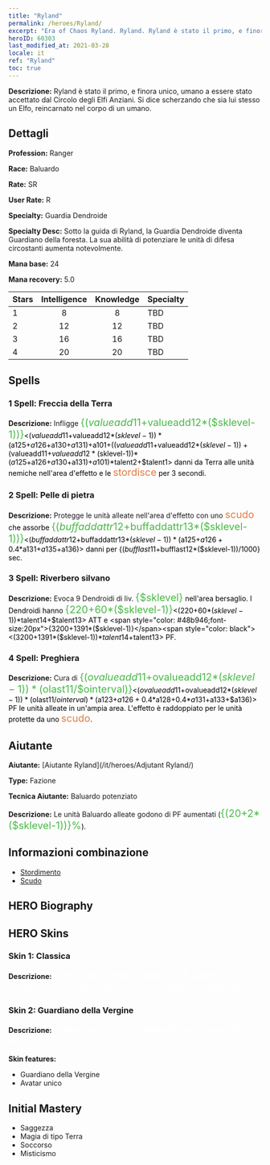 ```yaml
---
title: "Ryland"
permalink: /heroes/Ryland/
excerpt: "Era of Chaos Ryland. Ryland. Ryland è stato il primo, e finora unico, umano a essere stato accettato dal Circolo degli Elfi Anziani. Si dice scherzando che sia lui stesso un Elfo, reincarnato nel corpo di un umano."
heroID: 60303
last_modified_at: 2021-03-28
locale: it
ref: "Ryland"
toc: true
---
```

 **Descrizione:** Ryland è stato il primo, e finora unico, umano a essere stato accettato dal Circolo degli Elfi Anziani. Si dice scherzando che sia lui stesso un Elfo, reincarnato nel corpo di un umano.
## Dettagli
 **Profession:** Ranger

 **Race:** Baluardo

 **Rate:** SR

 **User Rate:** R

 **Specialty:** Guardia Dendroide

 **Specialty Desc:** Sotto la guida di Ryland, la Guardia Dendroide diventa Guardiano della foresta. La sua abilità di potenziare le unità di difesa circostanti aumenta notevolmente.

 **Mana base:** 24

 **Mana recovery:** 5.0


  | Stars   |  Intelligence  |    Knowledge   |      Specialty     |
  |---------|:---------------:|:---------------:|--------------------|
  |    1    | 8 | 8 | TBD |
  |    2    | 12 | 12 | TBD |
  |    3    | 16 | 16 | TBD |
  |    4    | 20 | 20 | TBD |

## Spells
### 1 Spell: Freccia della Terra
 **Descrizione:** Infligge <span style="color: #48b946;font-size:20px">{($valueadd11+$valueadd12*($sklevel-1))}</span><span style="color: black"><($valueadd11+$valueadd12*($sklevel-1))*($a125+$a126+$a130+$a131)+$a101+(($valueadd11+$valueadd12*($sklevel-1))+($valueadd11+$valueadd12*($sklevel-1))*($a125+$a126+$a130+$a131)+$a101)*$talent2+$talent1> danni da Terra alle unità nemiche nell'area d'effetto e le <span style="color: #e07c44;font-size:20px">stordisce</span><span style="color: black"> per 3 secondi.

### 2 Spell: Pelle di pietra
 **Descrizione:** Protegge le unità alleate nell'area d'effetto con uno <span style="color: #e07c44;font-size:20px">scudo</span><span style="color: black"> che assorbe <span style="color: #48b946;font-size:20px">{($buffaddattr12+$buffaddattr13*($sklevel-1))}</span><span style="color: black"><($buffaddattr12+$buffaddattr13*($sklevel-1))*($a125+$a126+0.4*$a131+$a135+$a136)> danni per {($bufflast11+$bufflast12*($sklevel-1))/1000} sec.

### 3 Spell: Riverbero silvano
 **Descrizione:** Evoca 9 Dendroidi di liv. <span style="color: #48b946;font-size:20px">{$sklevel}</span><span style="color: black"> nell'area bersaglio. I Dendroidi hanno <span style="color: #48b946;font-size:20px">{220+60*($sklevel-1)}</span><span style="color: black"><(220+60*($sklevel-1))*$talent14+$talent13> ATT e <span style="color: #48b946;font-size:20px">{3200+1391*($sklevel-1)}</span><span style="color: black"><(3200+1391*($sklevel-1))*$talent14+$talent13> PF.

### 4 Spell: Preghiera
 **Descrizione:** Cura di <span style="color: #48b946;font-size:20px">{($ovalueadd11+$ovalueadd12*($sklevel-1))*($olast11/$ointerval)}</span><span style="color: black"><($ovalueadd11+$ovalueadd12*($sklevel-1))*($olast11/$ointerval)*($a123+$a126+0.4*$a128+0.4*$a131+$a133+$a136)> PF le unità alleate in un'ampia area. L'effetto è raddoppiato per le unità protette da uno <span style="color: #e07c44;font-size:20px">scudo</span><span style="color: black">.


## Aiutante

 **Aiutante:**  [Aiutante Ryland](/it/heroes/Adjutant Ryland/) 

 **Type:**  Fazione 

 **Tecnica Aiutante:**  Baluardo potenziato 

 **Descrizione:** Le unità Baluardo alleate godono di PF aumentati (<span style="color: #48b946;font-size:20px">{(20+2*($sklevel-1))}%</span><span style="color: black">).

## Informazioni combinazione

* [Stordimento](/it/combination/Stordimento/) 
* [Scudo](/it/combination/Scudo/) 

## HERO Biography

## HERO Skins
### Skin 1: **Classica**

 **Descrizione:** <span style="color: #ffffff;font-size:20px">Apri le orecchie e sentirai gli alberi sussurrare. La foresta cova una rabbia furibonda. </span>


### Skin 2: **Guardiano della Vergine**

 **Descrizione:** <span style="color: #ffffff;font-size:20px">Il mio destino non dipende dalla volontà della foresta.</span>

 **Skin features:** 

   - Guardiano della Vergine
   - Avatar unico


## Initial Mastery
   - Saggezza
   - Magia di tipo Terra
   - Soccorso
   - Misticismo
